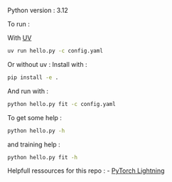 Python version : 3.12

To run :

With [UV](https://docs.astral.sh/uv/)

```bash
uv run hello.py -c config.yaml
```

Or without uv :
Install with :

```bash
pip install -e .
```

And run with :

```bash
python hello.py fit -c config.yaml
```

To get some help :

```bash
python hello.py -h
```

and training help :

```bash
python hello.py fit -h
```

Helpfull ressources for this repo :
    - [PyTorch Lightning](https://lightning.ai/docs/pytorch/stable/)
